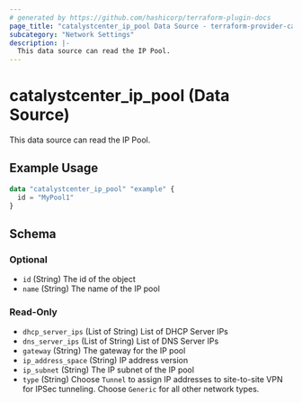 ```yaml
---
# generated by https://github.com/hashicorp/terraform-plugin-docs
page_title: "catalystcenter_ip_pool Data Source - terraform-provider-catalystcenter"
subcategory: "Network Settings"
description: |-
  This data source can read the IP Pool.
---
```


# catalystcenter_ip_pool (Data Source)

This data source can read the IP Pool.

## Example Usage

```terraform
data "catalystcenter_ip_pool" "example" {
  id = "MyPool1"
}
```

<!-- schema generated by tfplugindocs -->
## Schema

### Optional

- `id` (String) The id of the object
- `name` (String) The name of the IP pool

### Read-Only

- `dhcp_server_ips` (List of String) List of DHCP Server IPs
- `dns_server_ips` (List of String) List of DNS Server IPs
- `gateway` (String) The gateway for the IP pool
- `ip_address_space` (String) IP address version
- `ip_subnet` (String) The IP subnet of the IP pool
- `type` (String) Choose `Tunnel` to assign IP addresses to site-to-site VPN for IPSec tunneling. Choose `Generic` for all other network types.
